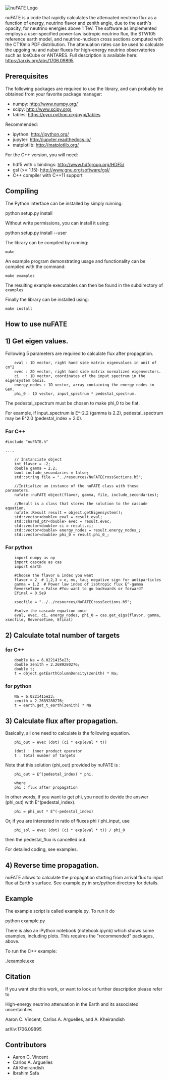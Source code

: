 ![nuFATE Logo](/resources/nufate.png)

nuFATE is a code that rapidly calculates the attenuated neutrino flux as a function of energy, neutrino flavor and zenith angle, due to the earth's opacity, for neutrino energies above 1 TeV. The software as implemented employs a user-specified power-law isotropic neutrino flux, the STW105 reference earth model, and neutrino-nucleon cross sections computed with the CT10nlo PDF distribution. The attenuation rates can be used to calculate the upgoing nu and nubar fluxes for high-energy neutrino observatories such as IceCube or ANTARES. Full description is available here: https://arxiv.org/abs/1706.09895

Prerequisites
-------------

The following packages are required to use the library, and
can probably be obtained from your favorite package manager:

* numpy: http://www.numpy.org/
* scipy: http://www.scipy.org/
* tables: https://pypi.python.org/pypi/tables

Recommended:
* ipython: http://ipython.org/
* jupyter: http://jupyter.readthedocs.io/
* matplotlib: http://matplotlib.org/

For the C++ version, you will need:

* hdf5 with c bindings: http://www.hdfgroup.org/HDF5/
* gsl (>= 1.15): http://www.gnu.org/software/gsl/
* C++ compiler with C++11 support


Compiling
---------

The Python interface can be installed by simply running:

  python setup.py install

Without write permissions, you can install it using:

  python setup.py install --user

The library can be compiled by running:

	make

An example program demonstrating usage and functionality
can be compiled with the command:

	make examples

The resulting example executables can then be found in the
subdirectory of `examples`

Finally the library can be installed using:

	make install


How to use nuFATE
--------------------------------------

## 1) Get eigen values.

Following 5 parameters are required to calculate flux after propagation.

        eval : 1D vector, right hand side matrix eigenvalues in unit of cm^2
        evec : 2D vector, right hand side matrix normalized eigenvectors.
        ci   : 1D vector, coordinates of the input spectrum in the eigensystem basis.
        energy_nodes : 1D vector, array containing the energy nodes in GeV.
        phi_0 : 1D vector, input_spectrum * pedestal_spectrum.

The pedestal_spectrum must be chosen to make phi_0 to be flat. 

For example, if input_spectrum is E^-2.2 (gamma is 2.2), pedestal_spectrum may be E^2.0 (pedestal_index = 2.0).

### For C++

```
#include "nuFATE.h"

....

    // Instanciate object
    int flavor = -2; 
    double gamma = 2.2;
    bool include_secondaries = false;
    std::string file = "../resources/NuFATECrossSections.h5"; 

    //Initialize an instance of the nuFATE class with these parameters.
    nufate::nuFATE object(flavor, gamma, file, include_secondaries);

    //Result is a class that stores the solution to the cascade equation.
    nufate::Result result = object.getEigensystem();
    std::vector<double> eval = result.eval;
    std::shared_ptr<double> evec = result.evec;
    std::vector<double> ci = result.ci;
    std::vector<double> energy_nodes = result.energy_nodes_;
    std::vector<double> phi_0 = result.phi_0_;
```

### For python

```
    import numpy as np
    import cascade as cas
    import earth

    #Choose the flavor & index you want
    flavor = 2  # 1,2,3 = e, mu, tau; negative sign for antiparticles
    gamma = 1.2  # Power law index of isotropic flux E^-gamma
    ReverseTime = False #You want to go backwards or forward? 
    Efinal = 0.5e9   

    xsecfile = "../../resources/NuFATECrossSections.h5"; 

    #solve the cascade equation once
    eval, evec, ci, energy_nodes, phi_0 = cas.get_eigs(flavor, gamma, xsecfile, ReverseTime, Efinal)
```


## 2) Calculate total number of targets

### for C++

```
    double Na = 6.0221415e23;
    double zenith = 2.2689280276;
    double t;
    t = object.getEarthColumnDensity(zenith) * Na;
```

### for python

```
    Na = 6.0221415e23;
    zenith = 2.2689280276;
    t = earth.get_t_earth(zenith) * Na
```

## 3) Calculate flux after propagation.


Basically, all one need to calculate is the following equation.

        phi_out = evec (dot) (ci * exp(eval * t)) 
        
        (dot) : inner product operator
        t : total number of targets


Note that this solution (phi_out) provided by nuFATE is :

        phi_out = E^(pedestal_index) * phi. 
        
        where
        phi : flux after propagation

In other words, if you want to get phi, you need to devide the answer (phi_out) with E^(pedestal_index).

        phi = phi_out * E^(-pedestal_index)

Or, if you are interested in ratio of fluxes phi / phi_input, use

        phi_sol = evec (dot) (ci * exp(eval * t)) / phi_0

then the pedestal_flux is cancelled out.

For detailed coding, see examples.


## 4) Reverse time propagation.

nuFATE allows to calculate the propagation starting from arrival flux to input flux at Earth's surface.
See example.py in src/python directory for details.


Example
-------

The example script is called example.py. To run it do

python example.py

There is also an iPython notebook (notebook.ipynb) which shows some examples, including plots. This requires the "recommended" packages, above. 

To run the C++ example:

./example.exe

Citation
--------

If you want cite this work, or want to look at further description
please refer to

High-energy neutrino attenuation in the Earth and its associated uncertainties

Aaron C. Vincent, Carlos A. Arguelles, and A. Kheirandish

arXiv:1706.09895

Contributors
------------

- Aaron C. Vincent
- Carlos A. Arguelles
- Ali Kheirandish
- Ibrahim Safa

